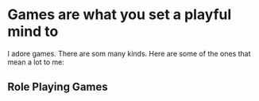 # Games are what you set a playful mind to

I adore games. There are som many kinds. Here are some of the ones that mean a lot to me:

## Role Playing Games

